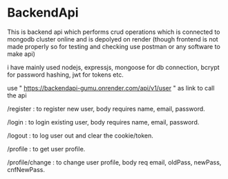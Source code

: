 # BackendApi
This is backend api which performs crud operations which is connected to mongodb cluster online and is depolyed on render (though frontend is not made properly so for testing and checking use postman or any software to make api)

i have mainly used nodejs, expressjs, mongoose for db connection, bcrypt for password hashing, jwt for tokens etc.

use " https://backendapi-gumu.onrender.com/api/v1/user " as link to call the api

/register : to register new user, body requires name, email, password.

/login : to login existing user, body requires name, email, password.

/logout : to log user out and clear the cookie/token.

/profile : to get user profile.

/profile/change : to change user profile, body req email, oldPass, newPass, cnfNewPass.

